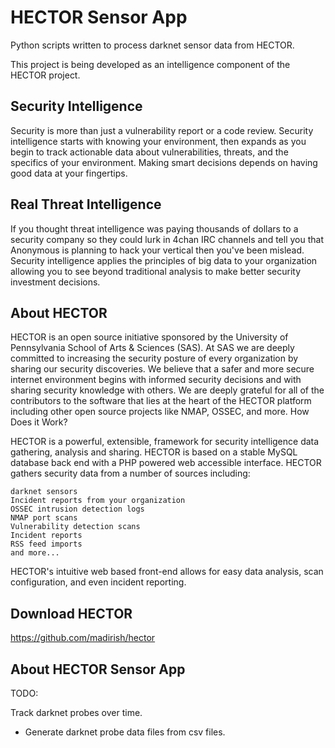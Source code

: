 HECTOR Sensor App
=================

Python scripts written to process darknet sensor data from HECTOR.

This project is being developed as an intelligence component of the HECTOR project.


## Security Intelligence ##

Security is more than just a vulnerability report or a code review. Security intelligence
starts with knowing your environment, then expands as you begin to track actionable data
about vulnerabilities, threats, and the specifics of your environment. Making smart decisions
depends on having good data at your fingertips.

## Real Threat Intelligence ##

If you thought threat intelligence was paying thousands of dollars to a security company so
they could lurk in 4chan IRC channels and tell you that Anonymous is planning to hack your
vertical then you've been mislead. Security intelligence applies the principles of big data
to your organization allowing you to see beyond traditional analysis to make better security
investment decisions.

## About HECTOR ##

HECTOR is an open source initiative sponsored by the University of Pennsylvania School of
Arts & Sciences (SAS). At SAS we are deeply committed to increasing the security posture of
every organization by sharing our security discoveries. We believe that a safer and more
secure internet environment begins with informed security decisions and with sharing
security knowledge with others. We are deeply grateful for all of the contributors to the
software that lies at the heart of the HECTOR platform including other open source projects
like NMAP, OSSEC, and more. How Does it Work?

HECTOR is a powerful, extensible, framework for security intelligence data gathering,
analysis and sharing. HECTOR is based on a stable MySQL database back end with a PHP powered
web accessible interface. HECTOR gathers security data from a number of sources including:

    darknet sensors
    Incident reports from your organization
    OSSEC intrusion detection logs
    NMAP port scans
    Vulnerability detection scans
    Incident reports
    RSS feed imports
    and more...

HECTOR's intuitive web based front-end allows for easy data analysis, scan configuration,
and even incident reporting.

## Download HECTOR ##

https://github.com/madirish/hector

## About HECTOR Sensor App ##

TODO:

Track darknet probes over time.

- Generate darknet probe data files from csv files.




